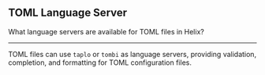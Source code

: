 ## TOML Language Server

What language servers are available for TOML files in Helix?

---

TOML files can use `taplo` or `tombi` as language servers, providing validation, completion, and formatting for TOML configuration files.

